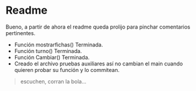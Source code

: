 # Readme
Bueno, a partir de ahora el readme queda prolijo para pinchar comentarios pertinentes.

- Función mostrarfichas() Terminada.
- Función turno()  Terminada.
- Función Cambiar() Terminada.
- Creado el archivo pruebas auxiliares así no cambian el main cuando quieren probar su función y lo commitean.
> escuchen, corran la bola...
